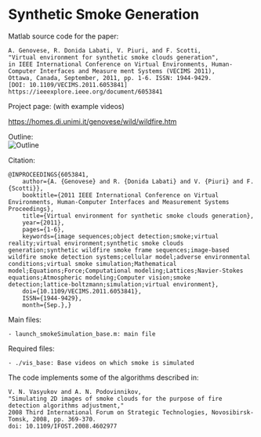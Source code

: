 # Synthetic Smoke Generation

Matlab source code for the paper:

	A. Genovese, R. Donida Labati, V. Piuri, and F. Scotti, 
    "Virtual environment for synthetic smoke clouds generation", 
    in IEEE International Conference on Virtual Environments, Human-Computer Interfaces and Measure ment Systems (VECIMS 2011), 
    Ottawa, Canada, September, 2011, pp. 1-6. ISSN: 1944-9429. 
    [DOI: 10.1109/VECIMS.2011.6053841]
    https://ieeexplore.ieee.org/document/6053841

Project page:
(with example videos)

https://homes.di.unimi.it/genovese/wild/wildfire.htm

Outline:<br/>
![Outline](https://homes.di.unimi.it/genovese/wild/imgs/Picture2small_2.png "Outline")

Citation:

    @INPROCEEDINGS{6053841,
        author={A. {Genovese} and R. {Donida Labati} and V. {Piuri} and F. {Scotti}},
        booktitle={2011 IEEE International Conference on Virtual Environments, Human-Computer Interfaces and Measurement Systems Proceedings},
        title={Virtual environment for synthetic smoke clouds generation},
        year={2011},
        pages={1-6},
        keywords={image sequences;object detection;smoke;virtual reality;virtual environment;synthetic smoke clouds generation;synthetic wildfire smoke frame sequences;image-based wildfire smoke detection systems;cellular model;adverse environmental conditions;virtual smoke simulation;Mathematical model;Equations;Force;Computational modeling;Lattices;Navier-Stokes equations;Atmospheric modeling;Computer vision;smoke detection;lattice-boltzmann;simulation;virtual environment},
        doi={10.1109/VECIMS.2011.6053841},
        ISSN={1944-9429},
        month={Sep.},}

Main files:

    - launch_smokeSimulation_base.m: main file

Required files:

    - ./vis_base: Base videos on which smoke is simulated
    
The code implements some of the algorithms described in:

    V. N. Vasyukov and A. N. Podovinnikov, 
    "Simulating 2D images of smoke clouds for the purpose of fire detection algorithms adjustment," 
    2008 Third International Forum on Strategic Technologies, Novosibirsk-Tomsk, 2008, pp. 369-370.
    doi: 10.1109/IFOST.2008.4602977
